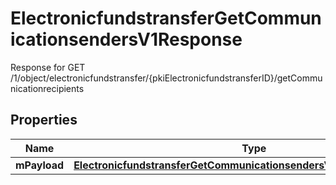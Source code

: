 

# ElectronicfundstransferGetCommunicationsendersV1Response

Response for GET /1/object/electronicfundstransfer/{pkiElectronicfundstransferID}/getCommunicationrecipients

## Properties

| Name | Type | Description | Notes |
|------------ | ------------- | ------------- | -------------|
|**mPayload** | [**ElectronicfundstransferGetCommunicationsendersV1ResponseMPayload**](ElectronicfundstransferGetCommunicationsendersV1ResponseMPayload.md) |  |  |



